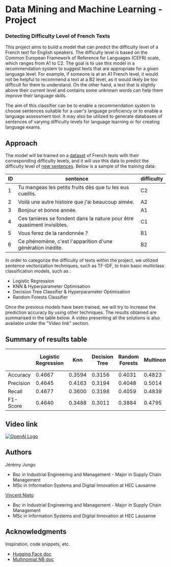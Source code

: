 # Data Mining and Machine Learning - Project
### Detecting Difficulty Level of French Texts
This project aims to build a model that can predict the difficulty level of a French text for English speakers. The difficulty level is based on the Common European Framework of Reference for Languages (CEFR) scale, which ranges from A1 to C2. The goal is to use this model in a recommendation system to suggest texts that are appropriate for a given language level. For example, if someone is at an A1 French level, it would not be helpful to recommend a text at a B2 level, as it would likely be too difficult for them to understand. On the other hand, a text that is slightly above their current level and contains some unknown words can help them improve their language skills. 

The aim of this classifier can be to enable a recommendation system to choose sentences suitable for a user's language proficiency or to enable a language assessment tool. It may also be utilized to generate databases of sentences of varying difficulty levels for language learning or for creating language exams.

## Approach
The model will be trained on a [dataset](https://github.com/jeremUNIL/DMML2022_Blancpain/blob/main/data/training_data.csv) of French texts with their corresponding difficulty levels, and it will use this data to predict the difficulty level of [new sentences](https://github.com/jeremUNIL/DMML2022_Blancpain/blob/main/data/unlabelled_test_data.csv). Below is a sample of the training data: 


| ID | sentence | difficulty |
| --- | --- | --- |
| 1 | Tu mangeas les petits fruits dès que tu les eus cueillis. | C2 |
| 2 | Voilà une autre histoire que j'ai beaucoup aimée. | A2 |
| 3 | Bonjour et bonne année. | A1 |
| 4 | Ces tanières se fondent dans la nature pour être quasiment invisibles. | C1 |
| 5 | Vous ferez de la randonnée ? | B1 |
| 6 | Ce phénomène, c'est l'apparition d'une génération inédite. | B2 |


In order to categorize the difficulty of texts within the project, we utilized sentence vectorization techniques, such as TF-IDF, to train basic multiclass classification models, such as :
* Logistic Regression 
* KNN & Hyperparameter Optimisation 
* Decision Tree Classifier & Hyperparameter Optimisation 
* Random Forests Classifier 

Once the previous models have been trained, we will try to increase the prediction accuracy by using other techniques. The results obtained are summarised in the table below. A video presenting all the solutions is also available under the "Video link" section.
 

## Summary of results table

|| Logistic Regression | Knn | Decision Tree | Random Forests | Multinomial | FlauBERT & Log. reg. |
| --- | --- | --- | --- | --- | --- | --- |
| Accuracy | 0.4667| 0.3594 | 0.3156 | 0.4031 | 0.4823 | 0.4292 |
| Precision | 0.4645 | 0.4163 | 0.3194 | 0.4048 | 0.5014 | 0.4338 |
| Recall | 0.4677 | 0.3600 | 0.3198 | 0.4059 | 0.4839 | 0.4273 |
| F1-Score | 0.4640 | 0.3488 | 0.3011 | 0.3884 | 0.4795 | 0.4317 |




## Video link



[![OpenAI Logo](https://user-images.githubusercontent.com/114933881/208678981-31945b49-81c4-4d0b-9041-d658687ab0ce.png)](https://www.youtube.com/watch?v=PTvTLvkiAbI)



## Authors
Jérémy Jungo  
* Bsc in Industrial Engineering and Management - Major in Supply Chain Management  
* MSc in Information Systems and Digital Innovation at HEC Lausanne  

[Vincent Nieto](https://www.linkedin.com/in/vincent-nieto-4bb207214/)  
* Bsc in Industrial Engineering and Management - Major in Supply Chain Management
* MSc in Information Systems and Digital Innovation at HEC Lausanne







## Acknowledgments

Inspiration, code snippets, etc.
* [Hugging Face doc](https://huggingface.co/models?sort=downloads&search=flaubert)
* [Multinomial NB doc](https://scikit-learn.org/stable/modules/generated/sklearn.naive_bayes.MultinomialNB.html)
